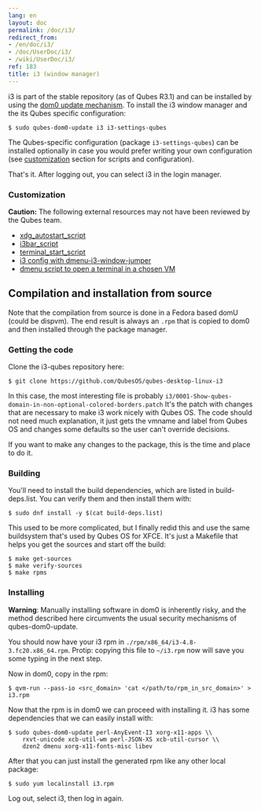 ```yaml
---
lang: en
layout: doc
permalink: /doc/i3/
redirect_from:
- /en/doc/i3/
- /doc/UserDoc/i3/
- /wiki/UserDoc/i3/
ref: 183
title: i3 (window manager)
---
```



i3 is part of the stable repository (as of Qubes R3.1) and can be installed by
using the [dom0 update mechanism](/doc/how-to-install-software-in-dom0/). To install the i3
window manager and the its Qubes specific configuration:

```shell_session
$ sudo qubes-dom0-update i3 i3-settings-qubes
```

The Qubes-specific configuration (package `i3-settings-qubes`) can be installed
optionally in case you would prefer writing your own configuration (see
[customization](#customization) section for scripts and configuration).

That's it. After logging out, you can select i3 in the login manager.

### Customization

**Caution:** The following external resources may not have been reviewed by the Qubes team.

* [xdg_autostart_script](https://gist.github.com/SietsevanderMolen/7b4cc32ce7b4884513b0a639540e454f)
* [i3bar_script](https://gist.github.com/SietsevanderMolen/e7f594f209dfaa3596907e427b657e30)
* [terminal_start_script](https://gist.github.com/SietsevanderMolen/7c6f2b5773dbc0c08e1509e49abd1e96)
* [i3 config with dmenu-i3-window-jumper](https://github.com/anadahz/qubes-i3-config/blob/master/config)
* [dmenu script to open a terminal in a chosen VM](https://gist.github.com/dmoerner/65528941dd20b05c98ee79e92d7e0183)

## Compilation and installation from source

Note that the compilation from source is done in a Fedora based domU (could
be dispvm). The end result is always an `.rpm` that is copied to dom0 and then
installed through the package manager.

### Getting the code

Clone the i3-qubes repository here:

```shell_session
$ git clone https://github.com/QubesOS/qubes-desktop-linux-i3
```

In this case, the most interesting file is probably
`i3/0001-Show-qubes-domain-in-non-optional-colored-borders.patch` It's the patch
with changes that are necessary to make i3 work nicely with Qubes OS. The code
should not need much explanation, it just gets the vmname and label from Qubes
OS and changes some defaults so the user can't override decisions.

If you want to make any changes to the package, this is the time and place to do
it.

### Building

You'll need to install the build dependencies, which are listed in
build-deps.list. You can verify them and then install them with:

```shell_session
$ sudo dnf install -y $(cat build-deps.list)
```

This used to be more complicated, but I finally redid this and use the same
buildsystem that's used by Qubes OS for XFCE. It's just a Makefile that helps
you get the sources and start off the build:

```shell_session
$ make get-sources
$ make verify-sources
$ make rpms
```

### Installing

**Warning**: Manually installing software in dom0 is inherently risky, and the method described here circumvents the usual security mechanisms of qubes-dom0-update.

You should now have your i3 rpm in `./rpm/x86_64/i3-4.8-3.fc20.x86_64.rpm`.
Protip: copying this file to `~/i3.rpm` now will save you some typing in the
next step.

Now in dom0, copy in the rpm:

```shell_session
$ qvm-run --pass-io <src_domain> 'cat </path/to/rpm_in_src_domain>' > i3.rpm
```

Now that the rpm is in dom0 we can proceed with installing it. i3 has some
dependencies that we can easily install with:

```shell_session
$ sudo qubes-dom0-update perl-AnyEvent-I3 xorg-x11-apps \\
    rxvt-unicode xcb-util-wm perl-JSON-XS xcb-util-cursor \\
    dzen2 dmenu xorg-x11-fonts-misc libev
```

After that you can just install the generated rpm like any other local package:

```shell_session
$ sudo yum localinstall i3.rpm
```

Log out, select i3, then log in again.
